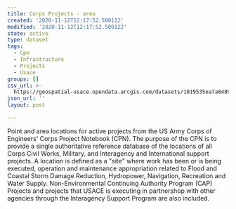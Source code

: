 ```yaml
---
title: Corps Projects - area
created: '2020-11-12T12:17:52.500112'
modified: '2020-11-12T12:17:52.500122'
state: active
type: dataset
tags:
  - Cpn
  - Infrastructure
  - Projects
  - Usace
groups: []
csv_url: >-
  https://geospatial-usace.opendata.arcgis.com/datasets/1019535ea7a848939dc5b5d54aca19a9_1.csv?outSR=%7B%22latestWkid%22%3A4269%2C%22wkid%22%3A4269%7D
json_url: ''
layout: post

---
```

Point and area locations for active projects from the US Army Corps of Engineers' Corps Project Notebook (CPN). The purpose of the CPN is to provide a single authoritative reference database of the locations of all Corps Civil Works, Military, and Interagency and International support projects. A location is defined as a "site" where work has been or is being executed, operation and maintenance appropriation related to Flood and Coastal Storm Damage Reduction, Hydropower, Navigation, Recreation and Water Supply. Non-Environmental Continuing Authority Program (CAP) Projects and projects that USACE is executing in partnershop with other agencies through the Interagency Support Program are also included.
